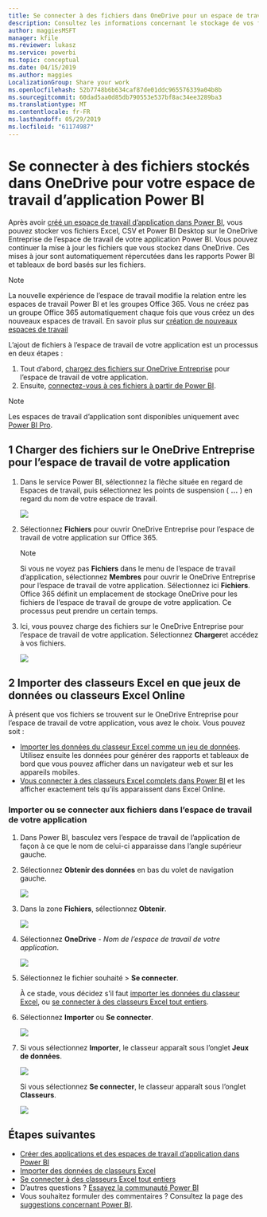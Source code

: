 ```yaml
---
title: Se connecter à des fichiers dans OneDrive pour un espace de travail d’application Power BI
description: Consultez les informations concernant le stockage de vos fichiers Excel, CSV et Power BI Desktop sur le OneDrive pour l’espace de travail de votre application Power BI et la connexion à ceux-ci.
author: maggiesMSFT
manager: kfile
ms.reviewer: lukasz
ms.service: powerbi
ms.topic: conceptual
ms.date: 04/15/2019
ms.author: maggies
LocalizationGroup: Share your work
ms.openlocfilehash: 52b7748b6b634caf87de01ddc965576339a04b8b
ms.sourcegitcommit: 60dad5aa0d85db790553e537bf8ac34ee3289ba3
ms.translationtype: MT
ms.contentlocale: fr-FR
ms.lasthandoff: 05/29/2019
ms.locfileid: "61174987"
---
```

# <a name="connect-to-files-stored-in-onedrive-for-your-power-bi-app-workspace"></a>Se connecter à des fichiers stockés dans OneDrive pour votre espace de travail d’application Power BI
Après avoir [créé un espace de travail d’application dans Power BI](service-create-distribute-apps.md), vous pouvez stocker vos fichiers Excel, CSV et Power BI Desktop sur le OneDrive Entreprise de l’espace de travail de votre application Power BI. Vous pouvez continuer la mise à jour les fichiers que vous stockez dans OneDrive. Ces mises à jour sont automatiquement répercutées dans les rapports Power BI et tableaux de bord basés sur les fichiers. 

> [!NOTE]
> La nouvelle expérience de l’espace de travail modifie la relation entre les espaces de travail Power BI et les groupes Office 365. Vous ne créez pas un groupe Office 365 automatiquement chaque fois que vous créez un des nouveaux espaces de travail. En savoir plus sur [création de nouveaux espaces de travail](service-create-the-new-workspaces.md)

L’ajout de fichiers à l’espace de travail de votre application est un processus en deux étapes : 

1. Tout d’abord, [chargez des fichiers sur OneDrive Entreprise](service-connect-to-files-in-app-workspace-onedrive-for-business.md#1-upload-files-to-the-onedrive-for-business-for-your-app-workspace) pour l’espace de travail de votre application.
2. Ensuite, [connectez-vous à ces fichiers à partir de Power BI](service-connect-to-files-in-app-workspace-onedrive-for-business.md#2-import-excel-files-as-datasets-or-as-excel-online-workbooks).

> [!NOTE]
> Les espaces de travail d’application sont disponibles uniquement avec [Power BI Pro](service-features-license-type.md).
> 

## <a name="1-upload-files-to-the-onedrive-for-business-for-your-app-workspace"></a>1 Charger des fichiers sur le OneDrive Entreprise pour l’espace de travail de votre application
1. Dans le service Power BI, sélectionnez la flèche située en regard de Espaces de travail, puis sélectionnez les points de suspension ( **…** ) en regard du nom de votre espace de travail. 
   
   ![](media/service-connect-to-files-in-app-workspace-onedrive-for-business/power-bi-app-ellipsis.png)
2. Sélectionnez **Fichiers** pour ouvrir OneDrive Entreprise pour l’espace de travail de votre application sur Office 365.
   
   > [!NOTE]
   > Si vous ne voyez pas **Fichiers** dans le menu de l’espace de travail d’application, sélectionnez **Membres** pour ouvrir le OneDrive Entreprise pour l’espace de travail de votre application. Sélectionnez ici **Fichiers**. Office 365 définit un emplacement de stockage OneDrive pour les fichiers de l’espace de travail de groupe de votre application. Ce processus peut prendre un certain temps. 
   > 
   > 
3. Ici, vous pouvez charge des fichiers sur le OneDrive Entreprise pour l’espace de travail de votre application. Sélectionnez **Charger**et accédez à vos fichiers.
   
   ![](media/service-connect-to-files-in-app-workspace-onedrive-for-business/pbi_grpfilesonedrive.png)

## <a name="2-import-excel-files-as-datasets-or-as-excel-online-workbooks"></a>2 Importer des classeurs Excel en que jeux de données ou classeurs Excel Online
À présent que vos fichiers se trouvent sur le OneDrive Entreprise pour l’espace de travail de votre application, vous avez le choix. Vous pouvez soit : 

* [Importer les données du classeur Excel comme un jeu de données](service-get-data-from-files.md). Utilisez ensuite les données pour générer des rapports et tableaux de bord que vous pouvez afficher dans un navigateur web et sur les appareils mobiles.
* [Vous connecter à des classeurs Excel complets dans Power BI](service-excel-workbook-files.md) et les afficher exactement tels qu’ils apparaissent dans Excel Online.

### <a name="import-or-connect-to-the-files-in-your-app-workspace"></a>Importer ou se connecter aux fichiers dans l’espace de travail de votre application
1. Dans Power BI, basculez vers l’espace de travail de l’application de façon à ce que le nom de celui-ci apparaisse dans l’angle supérieur gauche. 
2. Sélectionnez **Obtenir des données** en bas du volet de navigation gauche. 
   
   ![](media/service-connect-to-files-in-app-workspace-onedrive-for-business/power-bi-app-get-data-button.png)
3. Dans la zone **Fichiers**, sélectionnez **Obtenir**.
   
   ![](media/service-connect-to-files-in-app-workspace-onedrive-for-business/pbi_getfiles.png)
4. Sélectionnez **OneDrive** - *Nom de l’espace de travail de votre application*.
   
    ![](media/service-connect-to-files-in-app-workspace-onedrive-for-business/pbi_grp_one_drive_shrpt.png)
5. Sélectionnez le fichier souhaité > **Se connecter**.
   
    À ce stade, vous décidez s’il faut [importer les données du classeur Excel](service-get-data-from-files.md), ou [se connecter à des classeurs Excel tout entiers](service-excel-workbook-files.md).
6. Sélectionnez **Importer** ou **Se connecter**.
   
    ![](media/service-connect-to-files-in-app-workspace-onedrive-for-business/pbi_importexceldataorwholecrop.png)
7. Si vous sélectionnez **Importer**, le classeur apparaît sous l’onglet **Jeux de données**. 
   
    ![](media/service-connect-to-files-in-app-workspace-onedrive-for-business/power-bi-app-excel-file-import.png)
   
    Si vous sélectionnez **Se connecter**, le classeur apparaît sous l’onglet **Classeurs**.
   
    ![](media/service-connect-to-files-in-app-workspace-onedrive-for-business/power-bi-app-excel-file-connect.png)

## <a name="next-steps"></a>Étapes suivantes
* [Créer des applications et des espaces de travail d’application dans Power BI](service-create-distribute-apps.md)
* [Importer des données de classeurs Excel](service-get-data-from-files.md)
* [Se connecter à des classeurs Excel tout entiers](service-excel-workbook-files.md)
* D’autres questions ? [Essayez la communauté Power BI](http://community.powerbi.com/)
* Vous souhaitez formuler des commentaires ? Consultez la page des [suggestions concernant Power BI](https://ideas.powerbi.com/forums/265200-power-bi).

